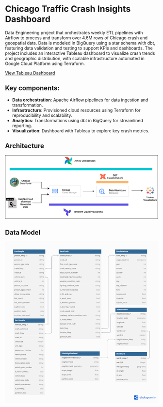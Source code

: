 # Chicago Traffic Crash Insights Dashboard

Data Engineering project that orchestrates weekly ETL pipelines with Airflow to process and transform over 4.6M rows of Chicago crash and geospatial data. Data is modeled in BigQuery using a star schema with dbt, featuring data validation and testing to support KPIs and dashboards. The project includes an interactive Tableau dashboard to visualize crash trends and geographic distribution, with scalable infrastructure automated in Google Cloud Platform using Terraform.

[View Tableau Dashboard](https://public.tableau.com/shared/5BNTZ4Q3G?:display_count=n&:origin=viz_share_link)

## Key components:
- **Data orchestration**: Apache Airflow pipelines for data ingestion and transformation.
- **Infrastructure**: Provisioned cloud resources using Terraform for reproducibility and scalability.
- **Analytics**: Transformations using dbt in BigQuery for streamlined reporting.
- **Visualization**: Dashboard with Tableau to explore key crash metrics.

## Architecture
![](images/architecture.drawio.png)

## Data Model
![](images/datamodel.png)
